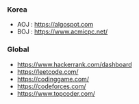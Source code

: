 ### Korea
* AOJ : https://algospot.com
* BOJ : https://www.acmicpc.net/ 

### Global
* https://www.hackerrank.com/dashboard
* https://leetcode.com/
* https://codinggame.com/
* https://codeforces.com/
* https://www.topcoder.com/
